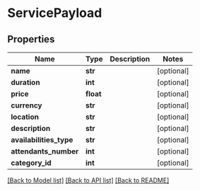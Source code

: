 # ServicePayload

## Properties
Name | Type | Description | Notes
------------ | ------------- | ------------- | -------------
**name** | **str** |  | [optional] 
**duration** | **int** |  | [optional] 
**price** | **float** |  | [optional] 
**currency** | **str** |  | [optional] 
**location** | **str** |  | [optional] 
**description** | **str** |  | [optional] 
**availabilities_type** | **str** |  | [optional] 
**attendants_number** | **int** |  | [optional] 
**category_id** | **int** |  | [optional] 

[[Back to Model list]](../README.md#documentation-for-models) [[Back to API list]](../README.md#documentation-for-api-endpoints) [[Back to README]](../README.md)

